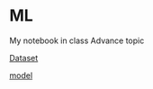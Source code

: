 # ML
My notebook in class Advance topic

[Dataset](https://drive.google.com/file/d/1P3Lew6XWicvBv_nvFFX0Zn3vltdpCRJL/view?usp=sharing)

[model](https://drive.google.com/file/d/1-ADpZ1NmEE-7FHcm5FGkPYQBQABXyQNl/view?usp=sharing)
